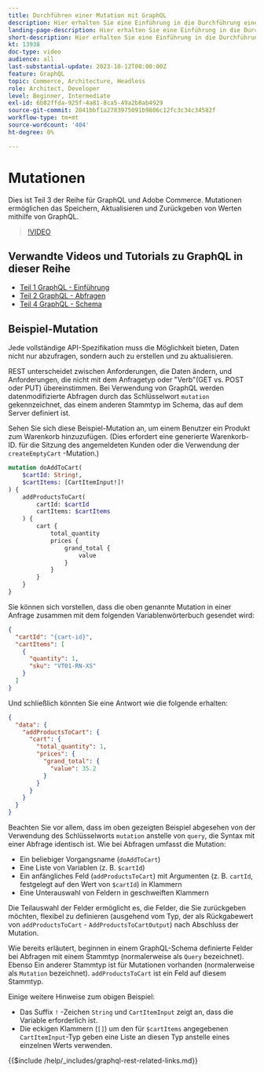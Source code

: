 ```yaml
---
title: Durchführen einer Mutation mit GraphQL
description: Hier erhalten Sie eine Einführung in die Durchführung einer Mutation mit GraphQL unter Adobe Commerce und  [!DNL Magento Open Source]. Führen Sie Ihre erste Mutation mithilfe von POST-Aufrufen durch.
landing-page-description: Hier erhalten Sie eine Einführung in die Durchführung einer Mutation mit GraphQL unter Adobe Commerce und  [!DNL Magento Open Source]. Führen Sie Ihre erste Mutation mithilfe von POST-Aufrufen durch.
short-description: Hier erhalten Sie eine Einführung in die Durchführung einer Mutation mit GraphQL unter Adobe Commerce und  [!DNL Magento Open Source]. Führen Sie Ihre erste Mutation mithilfe von POST-Aufrufen durch.
kt: 13938
doc-type: video
audience: all
last-substantial-update: 2023-10-12T00:00:00Z
feature: GraphQL
topic: Commerce, Architecture, Headless
role: Architect, Developer
level: Beginner, Intermediate
exl-id: 6b82ffda-925f-4a81-8ca5-49a2b8ab4929
source-git-commit: 2041bbf1a2783975091b9806c12fc3c34c34582f
workflow-type: tm+mt
source-wordcount: '404'
ht-degree: 0%

---
```


# Mutationen

Dies ist Teil 3 der Reihe für GraphQL und Adobe Commerce. Mutationen ermöglichen das Speichern, Aktualisieren und Zurückgeben von Werten mithilfe von GraphQL.


>[!VIDEO](https://video.tv.adobe.com/v/3424121?learn=on)

## Verwandte Videos und Tutorials zu GraphQL in dieser Reihe

* [Teil 1 GraphQL - Einführung](../graphql-rest/intro-graphql.md)
* [Teil 2 GraphQL - Abfragen](../graphql-rest/graphql-queries.md)
* [Teil 4 GraphQL - Schema](../graphql-rest/graphql-schema.md)

## Beispiel-Mutation

Jede vollständige API-Spezifikation muss die Möglichkeit bieten, Daten nicht nur abzufragen, sondern auch zu erstellen und zu aktualisieren.

REST unterscheidet zwischen Anforderungen, die Daten ändern, und Anforderungen, die nicht mit dem Anfragetyp oder &quot;Verb&quot;(GET vs. POST oder PUT) übereinstimmen.
Bei Verwendung von GraphQL werden datenmodifizierte Abfragen durch das Schlüsselwort `mutation` gekennzeichnet, das einem anderen
Stammtyp im Schema, das auf dem Server definiert ist.

Sehen Sie sich diese Beispiel-Mutation an, um einem Benutzer ein Produkt zum Warenkorb hinzuzufügen. (Dies erfordert eine generierte Warenkorb-ID.
für die Sitzung des angemeldeten Kunden oder die Verwendung der `createEmptyCart` -Mutation.)

```graphql
mutation doAddToCart(
    $cartId: String!,
    $cartItems: [CartItemInput!]!
) {
    addProductsToCart(
        cartId: $cartId
        cartItems: $cartItems
    ) {
        cart {
            total_quantity
            prices {
                grand_total {
                    value
                }
            }
        }
    }
}
```

Sie können sich vorstellen, dass die oben genannte Mutation in einer Anfrage zusammen mit dem folgenden Variablenwörterbuch gesendet wird:

```json
{
  "cartId": "{cart-id}",
  "cartItems": [
    {
      "quantity": 1,
      "sku": "VT01-RN-XS"
    }
  ]
}
```

Und schließlich könnten Sie eine Antwort wie die folgende erhalten:

```json
{
  "data": {
    "addProductsToCart": {
      "cart": {
        "total_quantity": 1,
        "prices": {
          "grand_total": {
            "value": 35.2
          }
        }
      }
    }
  }
}
```

Beachten Sie vor allem, dass im oben gezeigten Beispiel abgesehen von der Verwendung des Schlüsselworts `mutation` anstelle von `query`,
die Syntax mit einer Abfrage identisch ist. Wie bei Abfragen umfasst die Mutation:

* Ein beliebiger Vorgangsname (`doAddToCart`)
* Eine Liste von Variablen (z. B. `$cartId`)
* Ein anfängliches Feld (`addProductsToCart`) mit Argumenten (z. B. `cartId`, festgelegt auf den Wert von `$cartId`) in Klammern
* Eine Unterauswahl von Feldern in geschweiften Klammern

Die Teilauswahl der Felder ermöglicht es, die Felder, die Sie zurückgeben möchten, flexibel zu definieren (ausgehend vom Typ, der als
Rückgabewert von `addProductsToCart` - `AddProductsToCartOutput`) nach Abschluss der Mutation.

Wie bereits erläutert, beginnen in einem GraphQL-Schema definierte Felder bei Abfragen mit einem Stammtyp (normalerweise als `Query` bezeichnet). Ebenso
Ein anderer Stammtyp ist für Mutationen vorhanden (normalerweise als `Mutation` bezeichnet). `addProductsToCart` ist ein Feld
auf diesem Stammtyp.

Einige weitere Hinweise zum obigen Beispiel:

* Das Suffix `!` -Zeichen `String` und `CartItemInput` zeigt an, dass die Variable erforderlich ist.
* Die eckigen Klammern (`[]`) um den für `$cartItems` angegebenen `CartItemInput`-Typ geben eine Liste an
diesen Typ anstelle eines einzelnen Werts verwenden.

{{$include /help/_includes/graphql-rest-related-links.md}}
